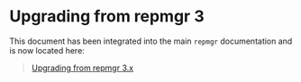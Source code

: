 Upgrading from repmgr 3
=======================

This document has been integrated into the main `repmgr` documentation
and is now located here:

> [Upgrading from repmgr 3.x](https://repmgr.org/docs/current/upgrading-from-repmgr-3.html)


